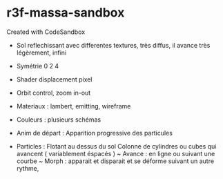 # r3f-massa-sandbox

Created with CodeSandbox

- Sol reflechissant avec differentes textures, très diffus, il avance très légèrement, infini
- Symétrie 0 2 4
- Shader displacement pixel
- Orbit control, zoom in-out
- Materiaux : lambert, emitting, wireframe
- Couleurs : plusieurs schémas
- Anim de départ : Apparition progressive des particules

- Particles :
  Flotant au dessus du sol
  Colonne de cylindres ou cubes qui avancent ( variablement éspacés )
  ~ Avance : en ligne ou suivant une courbe
  ~ Morph : apparait et disparait et se déforme suivant un autre rythme,
